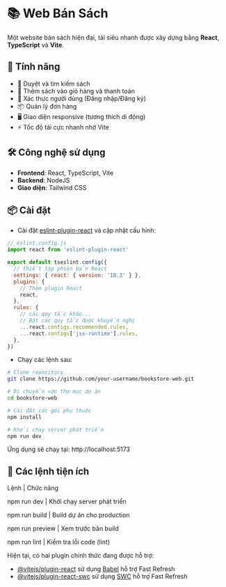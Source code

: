 # 📚 Web Bán Sách

Một website bán sách hiện đại, tải siêu nhanh được xây dựng bằng **React**, **TypeScript** và **Vite**.

## 🚀 Tính năng

- 🔎 Duyệt và tìm kiếm sách
- 🛒 Thêm sách vào giỏ hàng và thanh toán
- 🔐 Xác thực người dùng (Đăng nhập/Đăng ký)
- 📦 Quản lý đơn hàng
- 🖥️ Giao diện responsive (tương thích di động)
- ⚡ Tốc độ tải cực nhanh nhờ Vite

## 🛠️ Công nghệ sử dụng

- **Frontend**: React, TypeScript, Vite
- **Backend**: NodeJS
- **Giao diện**: Tailwind CSS

## 📦 Cài đặt
- Cài đặt [eslint-plugin-react](https://github.com/jsx-eslint/eslint-plugin-react) và cập nhật cấu hình:

```js
// eslint.config.js
import react from 'eslint-plugin-react'

export default tseslint.config({
  // thiết lập phiên bản React
  settings: { react: { version: '18.3' } },
  plugins: {
    // Thêm plugin React
    react,
  },
  rules: {
    // các quy tắc khác...
    // Bật các quy tắc được khuyến nghị
    ...react.configs.recommended.rules,
    ...react.configs['jsx-runtime'].rules,
  },
})
```
- Chạy các lệnh sau:
```bash
# Clone repository
git clone https://github.com/your-username/bookstore-web.git

# Di chuyển vào thư mục dự án
cd bookstore-web

# Cài đặt các gói phụ thuộc
npm install

# Khởi chạy server phát triển
npm run dev
```
Ứng dụng sẽ chạy tại: http://localhost:5173

## 🧹 Các lệnh tiện ích

Lệnh | Chức năng

npm run dev | Khởi chạy server phát triển

npm run build | Build dự án cho production

npm run preview | Xem trước bản build

npm run lint | Kiểm tra lỗi code (lint)

Hiện tại, có hai plugin chính thức đang được hỗ trợ:

- [@vitejs/plugin-react](https://github.com/vitejs/vite-plugin-react/blob/main/packages/plugin-react/README.md) sử dụng [Babel](https://babeljs.io/) hỗ trợ Fast Refresh
- [@vitejs/plugin-react-swc](https://github.com/vitejs/vite-plugin-react-swc) sử dụng [SWC](https://swc.rs/) hỗ trợ Fast Refresh

